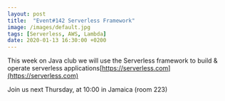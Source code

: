 ```yaml
---
layout: post
title:  "Event#142 Serverless Framework"
image: /images/default.jpg
tags: [Serverless, AWS, Lambda]
date: 2020-01-13 16:30:00 +0200
---
```


This week on Java club we will use the Serverless framework to build & operate serverless applications[https://serverless.com](https://serverless.com)

Join us next Thursday, at 10:00 in Jamaica (room 223)
